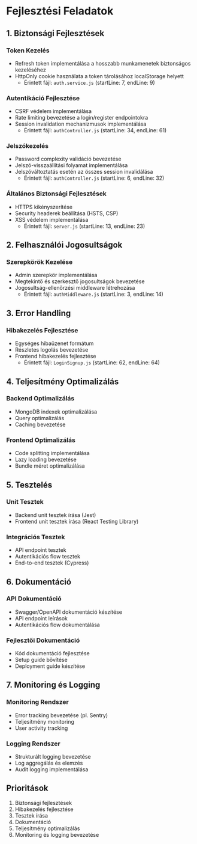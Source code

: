 # Fejlesztési Feladatok

## 1. Biztonsági Fejlesztések

### Token Kezelés
- Refresh token implementálása a hosszabb munkamenetek biztonságos kezeléséhez
- HttpOnly cookie használata a token tárolásához localStorage helyett
  - Érintett fájl: `auth.service.js` (startLine: 7, endLine: 9)

### Autentikáció Fejlesztése
- CSRF védelem implementálása
- Rate limiting bevezetése a login/register endpointokra
- Session invalidation mechanizmusok implementálása
  - Érintett fájl: `authController.js` (startLine: 34, endLine: 61)

### Jelszókezelés
- Password complexity validáció bevezetése
- Jelszó-visszaállítási folyamat implementálása
- Jelszóváltoztatás esetén az összes session invalidálása
  - Érintett fájl: `authController.js` (startLine: 6, endLine: 32)

### Általános Biztonsági Fejlesztések
- HTTPS kikényszerítése
- Security headerek beállítása (HSTS, CSP)
- XSS védelem implementálása
  - Érintett fájl: `server.js` (startLine: 13, endLine: 23)

## 2. Felhasználói Jogosultságok

### Szerepkörök Kezelése
- Admin szerepkör implementálása
- Megtekintő és szerkesztő jogosultságok bevezetése
- Jogosultság-ellenőrzési middleware létrehozása
  - Érintett fájl: `authMiddleware.js` (startLine: 3, endLine: 14)

## 3. Error Handling

### Hibakezelés Fejlesztése
- Egységes hibaüzenet formátum
- Részletes logolás bevezetése
- Frontend hibakezelés fejlesztése
  - Érintett fájl: `LoginSignup.js` (startLine: 62, endLine: 64)

## 4. Teljesítmény Optimalizálás

### Backend Optimalizálás
- MongoDB indexek optimalizálása
- Query optimalizálás
- Caching bevezetése

### Frontend Optimalizálás
- Code splitting implementálása
- Lazy loading bevezetése
- Bundle méret optimalizálása

## 5. Tesztelés

### Unit Tesztek
- Backend unit tesztek írása (Jest)
- Frontend unit tesztek írása (React Testing Library)

### Integrációs Tesztek
- API endpoint tesztek
- Autentikációs flow tesztek
- End-to-end tesztek (Cypress)

## 6. Dokumentáció

### API Dokumentáció
- Swagger/OpenAPI dokumentáció készítése
- API endpoint leírások
- Autentikációs flow dokumentálása

### Fejlesztői Dokumentáció
- Kód dokumentáció fejlesztése
- Setup guide bővítése
- Deployment guide készítése

## 7. Monitoring és Logging

### Monitoring Rendszer
- Error tracking bevezetése (pl. Sentry)
- Teljesítmény monitoring
- User activity tracking

### Logging Rendszer
- Strukturált logging bevezetése
- Log aggregálás és elemzés
- Audit logging implementálása

## Prioritások
1. Biztonsági fejlesztések
2. Hibakezelés fejlesztése
3. Tesztek írása
4. Dokumentáció
5. Teljesítmény optimalizálás
6. Monitoring és logging bevezetése